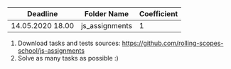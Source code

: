 ﻿| Deadline         | Folder Name    | Coefficient |
| ---------------- | -------------- | ----------- |
| 14.05.2020 18.00 | js_assignments | 1           |

1. Download tasks and tests sources: https://github.com/rolling-scopes-school/js-assignments
2. Solve as many tasks as possible :)
